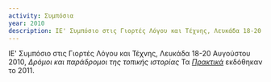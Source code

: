 ```yaml
---
activity: Συμπόσια
year: 2010
description: ΙΕ' Συμπόσιο στις Γιορτές Λόγου και Τέχνης, Λευκάδα 18-20 Αυγούστου 2010, *Δρόμοι και παράδρομοι της τοπικής ιστορίας* Τα [*Πρακτικά*](/publications/praktika_symposiwn/praktika_symposiou_15.html) εκδόθηκαν το 2011.
---
```


ΙΕ' Συμπόσιο στις Γιορτές Λόγου και Τέχνης, Λευκάδα 18-20 Αυγούστου 2010, *Δρόμοι και παράδρομοι της τοπικής ιστορίας* Τα [*Πρακτικά*](/publications/praktika_symposiwn/praktika_symposiou_15.html) εκδόθηκαν το 2011.
